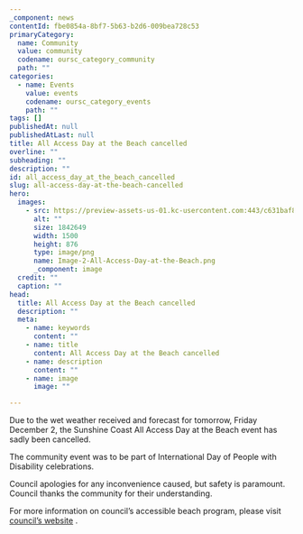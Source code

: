 ```yaml
---
_component: news
contentId: fbe0854a-8bf7-5b63-b2d6-009bea728c53
primaryCategory:
  name: Community
  value: community
  codename: oursc_category_community
  path: ""
categories:
  - name: Events
    value: events
    codename: oursc_category_events
    path: ""
tags: []
publishedAt: null
publishedAtLast: null
title: All Access Day at the Beach cancelled
overline: ""
subheading: ""
description: ""
id: all_access_day_at_the_beach_cancelled
slug: all-access-day-at-the-beach-cancelled
hero:
  images:
    - src: https://preview-assets-us-01.kc-usercontent.com:443/c631baf8-1b46-001f-580c-d0001b68b4a8/6c6a29e3-0ed3-4999-9de1-817da3039aac/Image-2-All-Access-Day-at-the-Beach.png
      alt: ""
      size: 1842649
      width: 1500
      height: 876
      type: image/png
      name: Image-2-All-Access-Day-at-the-Beach.png
      _component: image
  credit: ""
  caption: ""
head:
  title: All Access Day at the Beach cancelled
  description: ""
  meta:
    - name: keywords
      content: ""
    - name: title
      content: All Access Day at the Beach cancelled
    - name: description
      content: ""
    - name: image
      image: ""

---
```

Due to the wet weather received and forecast for tomorrow, Friday December 2, the Sunshine Coast All Access Day at the Beach event has sadly been cancelled.

The community event was to be part of International Day of People with Disability celebrations.

Council apologies for any inconvenience caused, but safety is paramount. Council thanks the community for their understanding.

For more information on council’s accessible beach program, please visit [council’s website](https://www.sunshinecoast.qld.gov.au/Living-and-Community/Community-Support/Access-inclusion-and-disability/Accessible-beach-program)
.
